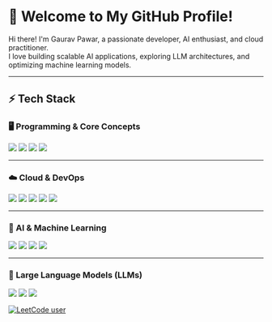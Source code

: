 # 🌟 Welcome to My GitHub Profile!  

Hi there! I'm Gaurav Pawar, a passionate developer, AI enthusiast, and cloud practitioner.  
I love building scalable AI applications, exploring LLM architectures, and optimizing machine learning models.  

---

## ⚡ Tech Stack  

### 🖥 Programming & Core Concepts  
<p align="left">  
<img src="https://img.shields.io/badge/Python-3776AB?style=for-the-badge&logo=python&logoColor=white" />  
<img src="https://img.shields.io/badge/Flask-000000?style=for-the-badge&logo=flask&logoColor=white" />  
<img src="https://img.shields.io/badge/SQL-4479A1?style=for-the-badge&logo=MySQL&logoColor=white" />  
<img src="https://img.shields.io/badge/Redis-DC382D?style=for-the-badge&logo=redis&logoColor=white" />  
</p>  

---

### ☁️ Cloud & DevOps  
<p align="left">  
<img src="https://img.shields.io/badge/AWS-232F3E?style=for-the-badge&logo=amazon-aws&logoColor=white" />  
<img src="https://img.shields.io/badge/Google%20Cloud-4285F4?style=for-the-badge&logo=google-cloud&logoColor=white" />  
<img src="https://img.shields.io/badge/Azure-0078D4?style=for-the-badge&logo=microsoft-azure&logoColor=white" />  
<img src="https://img.shields.io/badge/Docker-2496ED?style=for-the-badge&logo=docker&logoColor=white" />  
<img src="https://img.shields.io/badge/Kubernetes-326CE5?style=for-the-badge&logo=kubernetes&logoColor=white" />  
</p>  

---

### 🤖 AI & Machine Learning  
<p align="left">  
<img src="https://img.shields.io/badge/Machine%20Learning-FF6F00?style=for-the-badge&logo=mlflow&logoColor=white" />  
<img src="https://img.shields.io/badge/Deep%20Learning-FF0000?style=for-the-badge&logo=pytorch&logoColor=white" />  
<img src="https://img.shields.io/badge/TensorFlow-FF6F00?style=for-the-badge&logo=tensorflow&logoColor=white" />  
<img src="https://img.shields.io/badge/PyTorch-EE4C2C?style=for-the-badge&logo=pytorch&logoColor=white" />  
</p>  

---

### 🧠 Large Language Models (LLMs)  
<p align="left">  
<img src="https://img.shields.io/badge/GPT-005571?style=for-the-badge&logo=openai&logoColor=white" />  
<img src="https://img.shields.io/badge/BERT-1F425F?style=for-the-badge&logo=google&logoColor=white" />  
<img src="https://img.shields.io/badge/LLaMA-FF4500?style=for-the-badge&logo=meta&logoColor=white" />  
</p>  

[![LeetCode user](https://img.shields.io/badge/LeetCode-Profile-orange)](https://leetcode.com/gaurav_1635/)
